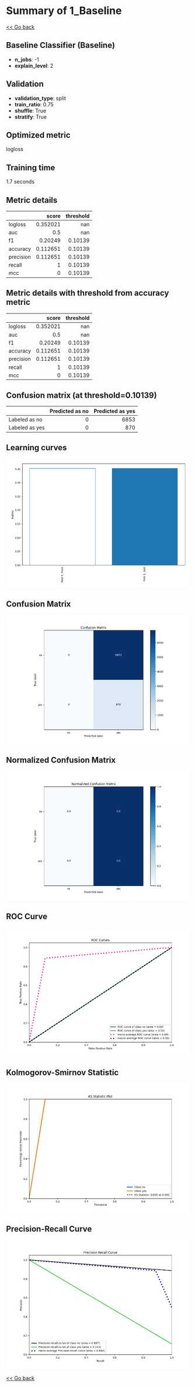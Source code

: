 # Summary of 1_Baseline

[<< Go back](../README.md)


## Baseline Classifier (Baseline)
- **n_jobs**: -1
- **explain_level**: 2

## Validation
 - **validation_type**: split
 - **train_ratio**: 0.75
 - **shuffle**: True
 - **stratify**: True

## Optimized metric
logloss

## Training time

1.7 seconds

## Metric details
|           |    score |   threshold |
|:----------|---------:|------------:|
| logloss   | 0.352021 |   nan       |
| auc       | 0.5      |   nan       |
| f1        | 0.20249  |     0.10139 |
| accuracy  | 0.112651 |     0.10139 |
| precision | 0.112651 |     0.10139 |
| recall    | 1        |     0.10139 |
| mcc       | 0        |     0.10139 |


## Metric details with threshold from accuracy metric
|           |    score |   threshold |
|:----------|---------:|------------:|
| logloss   | 0.352021 |   nan       |
| auc       | 0.5      |   nan       |
| f1        | 0.20249  |     0.10139 |
| accuracy  | 0.112651 |     0.10139 |
| precision | 0.112651 |     0.10139 |
| recall    | 1        |     0.10139 |
| mcc       | 0        |     0.10139 |


## Confusion matrix (at threshold=0.10139)
|                |   Predicted as no |   Predicted as yes |
|:---------------|------------------:|-------------------:|
| Labeled as no  |                 0 |               6853 |
| Labeled as yes |                 0 |                870 |

## Learning curves
![Learning curves](learning_curves.png)
## Confusion Matrix

![Confusion Matrix](confusion_matrix.png)


## Normalized Confusion Matrix

![Normalized Confusion Matrix](confusion_matrix_normalized.png)


## ROC Curve

![ROC Curve](roc_curve.png)


## Kolmogorov-Smirnov Statistic

![Kolmogorov-Smirnov Statistic](ks_statistic.png)


## Precision-Recall Curve

![Precision-Recall Curve](precision_recall_curve.png)



[<< Go back](../README.md)
